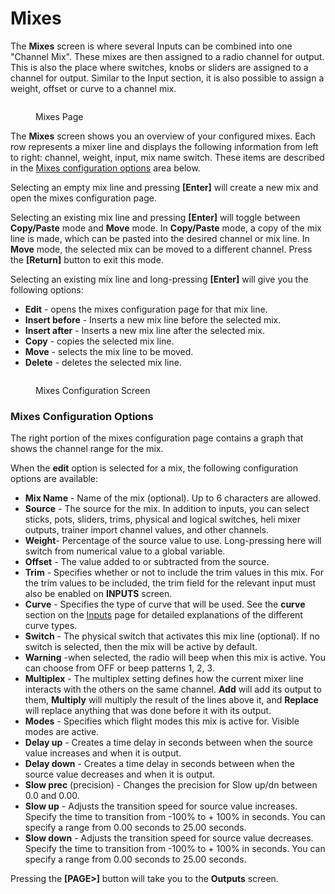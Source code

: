 # Mixes

The **Mixes** screen  is where several Inputs can be combined into one "Channel Mix". These mixes are then assigned to a radio channel for output. This is also the place where switches, knobs or sliders are assigned to a channel for output. Similar to the Input section, it is also possible to assign a weight, offset or curve to a channel mix.

<figure><img src="/.gitbook/assets/bwmixes1.png" alt=""><figcaption><p>Mixes Page</p></figcaption></figure>

The **Mixes** screen shows you an overview of your configured mixes. Each row represents a mixer line and displays the following information from left to right: channel, weight, input, mix name switch. These items are described in the [Mixes configuration options](mixes.md#mixes-configuration-options) area below.

Selecting an empty mix line and pressing **\[Enter]** will create a new mix and open the mixes configuration page.&#x20;

Selecting an existing mix line and pressing **\[Enter]** will toggle between **Copy/Paste** mode and **Move** mode. In **Copy/Paste** mode, a copy of the mix line is made, which can be pasted into the desired channel or mix line. In **Move** mode, the selected mix can be moved to a different channel. Press the **\[Return]** button to exit this mode.

Selecting an existing mix line and long-pressing **\[Enter]** will give you the following options:

* **Edit** - opens the mixes configuration page for that mix line.
* **Insert before** - Inserts a new mix line before the selected mix.
* **Insert after** - Inserts a new mix line after the selected mix.
* **Copy** - copies the selected mix line.
* **Move** - selects the mix line to be moved.
* **Delete** - deletes the selected mix line.

<figure><img src="/.gitbook/assets/bwmixes2 (3).png" alt=""><figcaption><p>Mixes Configuration Screen</p></figcaption></figure>

### Mixes Configuration Options

The right portion of the mixes configuration page contains a graph that shows the channel range for the mix.

When the **edit** option is selected for a mix, the following configuration options are available:

* **Mix Name** - Name of the mix (optional). Up to 6 characters are allowed.
* **Source** - The source for the mix. In addition to inputs, you can select sticks, pots, sliders, trims, physical and logical switches, heli mixer outputs, trainer import channel values, and other channels.
* **Weight**- Percentage of the source value to use. Long-pressing here will switch from numerical value to a global variable.
* **Offset** - The value added to or subtracted from the source.
* **Trim** - Specifies whether or not to include the trim values in this mix. For the trim values to be included, the trim field for the relevant input must also be enabled on **INPUTS** screen.
* **Curve** - Specifies the type of curve that will be used. See the **curve** section on the [Inputs](inputs.md) page for detailed explanations of the different curve types.&#x20;
* **Switch** - The physical switch that activates this mix line (optional). If no switch is selected, then the mix will be active by default.
* **Warning** -when selected, the radio will beep when this mix is active. You can choose from OFF or beep patterns 1, 2, 3.&#x20;
* **Multiplex** - The multiplex setting defines how the current mixer line interacts with the others on the same channel. **Add** will add its output to them, **Multiply** will multiply the result of the lines above it, and **Replace** will replace anything that was done before it with its output.&#x20;
* **Modes** - Specifies which flight modes this mix is active for. Visible modes are active.
* **Delay up** - Creates a time delay in seconds between when the source value increases and when it is output.
* **Delay down** -  Creates a time delay in seconds between when the source value decreases and when it is output.
* **Slow prec** (precision) - Changes the precision for Slow up/dn between 0.0 and 0.00.
* **Slow up** - Adjusts the transition speed for source value increases. Specify the time to transition from -100% to + 100% in seconds. You can specify a range from 0.00 seconds to 25.00 seconds.
* **Slow down** - Adjusts the transition speed for source value decreases. Specify the time to transition from -100% to + 100% in seconds. You can specify a range from 0.00 seconds to 25.00 seconds.

Pressing the **\[PAGE>]** button will take you to the **Outputs** screen.
